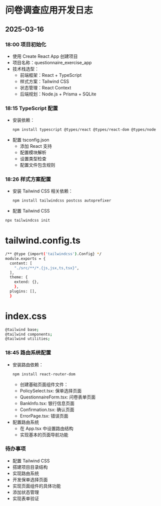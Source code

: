 # 问卷调查应用开发日志

## 2025-03-16

### 18:00 项目初始化

- 使用 Create React App 创建项目
- 项目名称：questionnaire_exercise_app
- 技术栈选型：
  - 前端框架：React + TypeScript
  - 样式方案：Tailwind CSS
  - 状态管理：React Context
  - 后端规划：Node.js + Prisma + SQLite

### 18:15 TypeScript 配置

- 安装依赖：
  ```bash
  npm install typescript @types/react @types/react-dom @types/node
  ```
- 配置 tsconfig.json
  - 添加 React 支持
  - 配置模块解析
  - 设置类型检查
  - 配置文件包含规则

### 18:26 样式方案配置

- 安装 Tailwind CSS 相关依赖：
  ```bash
  npm install tailwindcss postcss autoprefixer
  ```
- 配置 Tailwind CSS

```bash
npx tailwindcss init
```

# tailwind.config.ts

```bash
/** @type {import('tailwindcss').Config} */
module.exports = {
  content: [
    "./src/**/*.{js,jsx,ts,tsx}",
  ],
  theme: {
    extend: {},
    },
  plugins: [],
  }
```

# index.css

```bash
@tailwind base;
@tailwind components;
@tailwind utilities;
```
### 18:45 路由系统配置
- 安装路由依赖：
  ```bash
  npm install react-router-dom
  ``` 
  - 创建基础页面组件文件：
  - PolicySelect.tsx: 保单选择页面
  - QuestionnaireForm.tsx: 问卷表单页面
  - BankInfo.tsx: 银行信息页面
  - Confirmation.tsx: 确认页面
  - ErrorPage.tsx: 错误页面
- 配置路由系统
  - 在 App.tsx 中设置路由结构
  - 实现基本的页面导航功能
### 待办事项
- 配置 Tailwind CSS
- 搭建项目目录结构
- 实现路由系统
- 开发保单选择页面
- 实现页面组件的具体功能
- 添加状态管理
- 实现表单验证